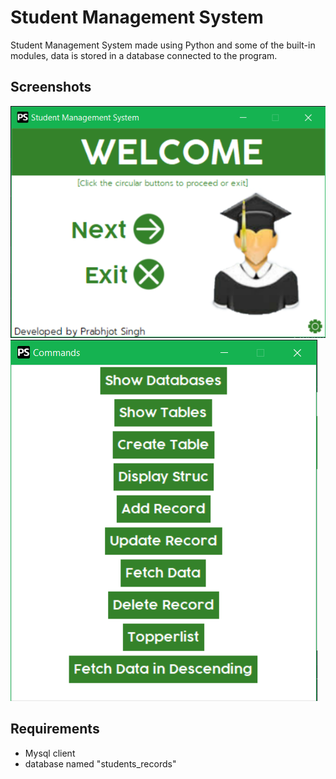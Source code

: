 
# Student Management System

Student Management System made using Python and some of the built-in modules, data is stored in a database connected to the program.
## Screenshots

![App Screenshot](sms1.png)
![App Screenshot](sms2.png)
## Requirements
- Mysql client
- database named "students_records"
    